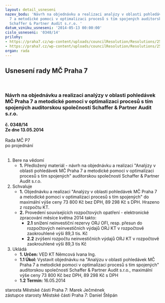 ```yaml
---
layout: detail_usneseni
nazev_bodu: 'Návrh na objednávku a realizaci analýzy v oblasti pohledávek MČ Praha
  7 a metodické pomoci v optimalizaci procesů s tím spojených auditorskou společností
  Schaffer & Partner Audit s.r.o. '
datum_vzniku_usneseni: '2014-05-13 00:00:00'
cislo_usneseni: '0348/14'
prilohy:
- https://praha7.cz/wp-content/uploads/councilResolution/Resolutions/25033/24-14-m%c4%8d_praha_7_nab%c3%addka_v_oblasti_pohled%c3%a1vek_160414.pdf
- https://praha7.cz/wp-content/uploads/councilResolution/Resolutions/25033/24-14-vypis_or.pdf
organ: rada
---
```

<div id="ucUsn_pList" class="usn">
	<span><h2>Usnesení rady MČ Praha 7 </h2>
<br></span><div class="standBody">
<span><h3>Návrh na objednávku a realizaci analýzy v oblasti pohledávek MČ Praha 7 a metodické pomoci v optimalizaci procesů s tím spojených auditorskou společností Schaffer &amp; Partner Audit s.r.o. </h3></span><div class="center">
		<strong>č. 0348/14</strong><br>
	</div>
<div class="center">
		<strong>Ze dne 13.05.2014</strong><br><br>
	</div>Rada MČ P7<br> po projednání<br><br><ol>
<li>Bere na vědomí<ul><li>
<strong>1.</strong> Předložený materiál - návrh na objednávku a realizaci "Analýzy v oblasti pohledávek MČ Praha 7 a metodické pomoci v optimalizaci procesů s tím spojených" auditorskou společností Schaffer &amp; Partner Audit s.r.o. </li></ul>
</li>
<li>Schvaluje<ul>
<li>
<strong>1.</strong> Objednávku a realizaci "Analýzy v oblasti pohledávek MČ Praha 7 a metodické pomoci v optimalizaci procesů s tím spojených" do maximální výše ceny  73 800 Kč bez DPH, 89 298 Kč s DPH. Hrazeno z rozpočtu KT.</li>
<li>
<strong>2.</strong> Provedení souvisejících rozpočtových opatření - elektronické zpracování měsíce května 2014 takto:<ul>
<li>
<strong>2.1</strong> snížení neinvestiční rezervy ORJ OFI, resp. přesun do rozpočtových neinvestičních výdajů ORJ KT v rozpočtově zaokrouhlené výši 89,3 tis. Kč</li>
<li>
<strong>2.2</strong> zvýšení rozpočtu neinvestičních  výdajů ORJ KT  v rozpočtově zaokrouhlené výši 89,3 tis Kč        </li>
</ul>
</li>
</ul>
</li>
<li>Ukládá<ul>
<li>
<strong>1. Určen: </strong>VED KT Němcová Ivana Ing.</li>
<li>
<strong>1.1 Úkol: </strong>Vystavit objednávku na   "Analýzu v oblasti pohledávek MČ Praha 7 a metodické pomoci v optimalizaci procesů s tím spojených" auditorskou společností Schaffer &amp; Partner Audit s.r.o., maximální výše ceny 73 800 Kč bez DPH, 89 298 Kč s DPH </li>
<li>
<strong>1.2 Termín: </strong>16.05.2014</li>
</ul>
</li>
</ol>starosta Městské části Praha 7: Marek Ječmének<br>zástupce starosty Městské části Praha 7: Daniel Štěpán 
</div>
</div>